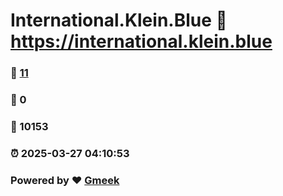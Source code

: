 # International.Klein.Blue :link: https://international.klein.blue 
### :page_facing_up: [11](https://international.klein.blue/tag.html) 
### :speech_balloon: 0 
### :hibiscus: 10153 
### :alarm_clock: 2025-03-27 04:10:53 
### Powered by :heart: [Gmeek](https://github.com/Meekdai/Gmeek)
